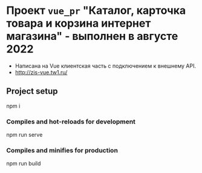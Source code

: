 # Проект `vue_pr` "Каталог, карточка товара и корзина интернет магазина" - выполнен в августе 2022
* Написана на Vue клиентская часть с подключением к внешнему API.
* http://zis-vue.tw1.ru/


## Project setup
npm i

### Compiles and hot-reloads for development
npm run serve

### Compiles and minifies for production
npm run build

